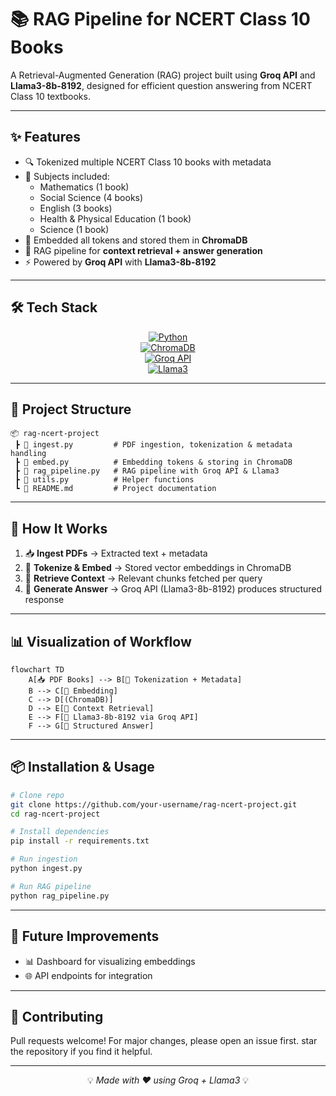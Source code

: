 # 📚 RAG Pipeline for NCERT Class 10 Books

A Retrieval-Augmented Generation (RAG) project built using **Groq API** and **Llama3-8b-8192**, designed for efficient question answering from NCERT Class 10 textbooks.

---

## ✨ Features
- 🔍 Tokenized multiple NCERT Class 10 books with metadata  
- 📖 Subjects included:  
  - Mathematics (1 book)  
  - Social Science (4 books)  
  - English (3 books)  
  - Health & Physical Education (1 book)  
  - Science (1 book)  
- 🧩 Embedded all tokens and stored them in **ChromaDB**  
- 🤖 RAG pipeline for **context retrieval + answer generation**  
- ⚡ Powered by **Groq API** with **Llama3-8b-8192**  

---

## 🛠️ Tech Stack

<div align="center">

[![Python](https://img.shields.io/badge/Python-3776AB?style=for-the-badge&logo=python&logoColor=white)](https://www.python.org/)  
[![ChromaDB](https://img.shields.io/badge/ChromaDB-20232A?style=for-the-badge&logo=databricks&logoColor=white)](https://www.trychroma.com/)  
[![Groq API](https://img.shields.io/badge/Groq_API-FF6F00?style=for-the-badge&logo=groq&logoColor=white)](https://groq.com/)  
[![Llama3](https://img.shields.io/badge/Llama3-8b--8192-008000?style=for-the-badge&logo=meta&logoColor=white)](https://ai.meta.com/llama/)  

</div>

---

## 📂 Project Structure

```
📦 rag-ncert-project
 ┣ 📜 ingest.py         # PDF ingestion, tokenization & metadata handling
 ┣ 📜 embed.py          # Embedding tokens & storing in ChromaDB
 ┣ 📜 rag_pipeline.py   # RAG pipeline with Groq API & Llama3
 ┣ 📜 utils.py          # Helper functions
 ┗ 📜 README.md         # Project documentation
```

---

## 🚀 How It Works

1. 📥 **Ingest PDFs** → Extracted text + metadata  
2. 🧮 **Tokenize & Embed** → Stored vector embeddings in ChromaDB  
3. 🔎 **Retrieve Context** → Relevant chunks fetched per query  
4. 🧠 **Generate Answer** → Groq API (Llama3-8b-8192) produces structured response  

---

## 📊 Visualization of Workflow

```mermaid
flowchart TD
    A[📥 PDF Books] --> B[🔖 Tokenization + Metadata]
    B --> C[🧮 Embedding]
    C --> D[(ChromaDB)]
    D --> E[🔎 Context Retrieval]
    E --> F[🤖 Llama3-8b-8192 via Groq API]
    F --> G[📝 Structured Answer]
```

---

## 📦 Installation & Usage

```bash
# Clone repo
git clone https://github.com/your-username/rag-ncert-project.git
cd rag-ncert-project

# Install dependencies
pip install -r requirements.txt

# Run ingestion
python ingest.py

# Run RAG pipeline
python rag_pipeline.py
```

---

## 🔮 Future Improvements
- 📊 Dashboard for visualizing embeddings  
- 🌐 API endpoints for integration  

---

## 🤝 Contributing
Pull requests welcome! For major changes, please open an issue first.
star the repository if you find it helpful.


---

<div align="center">

💡 *Made with ❤️ using Groq + Llama3* 💡

</div>
